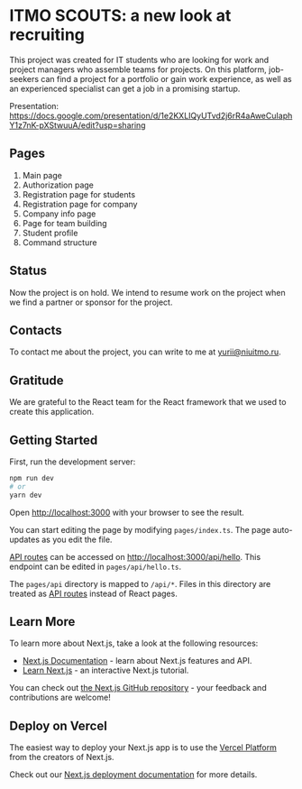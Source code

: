 ﻿# ITMO SCOUTS: a new look at recruiting

This project was created for IT students who are looking for work 
and project managers who assemble teams for projects. On this platform,
job-seekers can find a project for a portfolio or gain work experience,
as well as an experienced specialist can get a job in a promising startup.

Presentation: https://docs.google.com/presentation/d/1e2KXLIQyUTvd2j6rR4aAweCuIaphY1z7nK-pXStwuuA/edit?usp=sharing

## Pages

1. Main page
2. Authorization page
3. Registration page for students
4. Registration page for company
5. Company info page
6. Page for team building
7. Student profile
8. Command structure

## Status

Now the project is on hold. We intend to resume work on the project when we find a partner or sponsor for the project.

## Contacts

To contact me about the project, you can write to me at yurii@niuitmo.ru.

## Gratitude

We are grateful to the React team for the React framework that we used to create this application.


## Getting Started

First, run the development server:

```bash
npm run dev
# or
yarn dev
```

Open [http://localhost:3000](http://localhost:3000) with your browser to see the result.

You can start editing the page by modifying `pages/index.ts`. The page auto-updates as you edit the file.

[API routes](https://nextjs.org/docs/api-routes/introduction) can be accessed on [http://localhost:3000/api/hello](http://localhost:3000/api/hello). This endpoint can be edited in `pages/api/hello.ts`.

The `pages/api` directory is mapped to `/api/*`. Files in this directory are treated as [API routes](https://nextjs.org/docs/api-routes/introduction) instead of React pages.

## Learn More

To learn more about Next.js, take a look at the following resources:

- [Next.js Documentation](https://nextjs.org/docs) - learn about Next.js features and API.
- [Learn Next.js](https://nextjs.org/learn) - an interactive Next.js tutorial.

You can check out [the Next.js GitHub repository](https://github.com/vercel/next.js/) - your feedback and contributions are welcome!

## Deploy on Vercel

The easiest way to deploy your Next.js app is to use the [Vercel Platform](https://vercel.com/new?utm_medium=default-template&filter=next.js&utm_source=create-next-app&utm_campaign=create-next-app-readme) from the creators of Next.js.

Check out our [Next.js deployment documentation](https://nextjs.org/docs/deployment) for more details.
